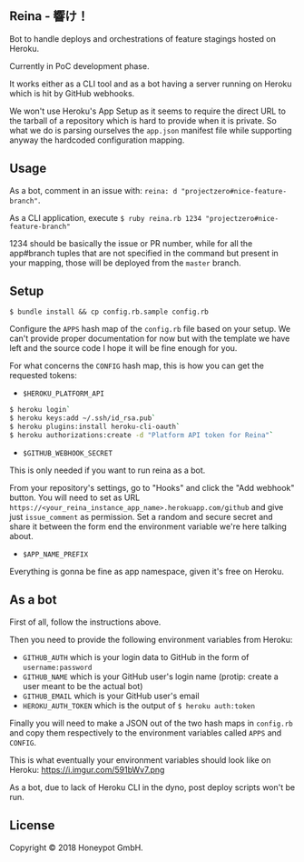 Reina - 響け！
-------------

Bot to handle deploys and orchestrations
of feature stagings hosted on Heroku.

Currently in PoC development phase.

It works either as a CLI tool and as a bot having a
server running on Heroku which is hit by GitHub webhooks.

We won't use Heroku's App Setup as it seems to require
the direct URL to the tarball of a repository which is
hard to provide when it is private. So what we do
is parsing ourselves the `app.json` manifest file
while supporting anyway the hardcoded configuration mapping.

Usage
----

As a bot, comment in an issue with: `reina: d "projectzero#nice-feature-branch"`.

As a CLI application, execute `$ ruby reina.rb 1234 "projectzero#nice-feature-branch"`

1234 should be basically the issue or PR number, while for all the app#branch tuples
that are not specified in the command but present in your mapping, those will be
deployed from the `master` branch.

Setup
-----

`$ bundle install && cp config.rb.sample config.rb`

Configure the `APPS` hash map of the `config.rb` file based on your setup.
We can't provide proper documentation for now but with the template we have left
and the source code I hope it will be fine enough for you.

For what concerns the `CONFIG` hash map, this is how you can get the requested tokens:

- `$HEROKU_PLATFORM_API`

```sh
$ heroku login`
$ heroku keys:add ~/.ssh/id_rsa.pub`
$ heroku plugins:install heroku-cli-oauth`
$ heroku authorizations:create -d "Platform API token for Reina"`
```

- `$GITHUB_WEBHOOK_SECRET`

This is only needed if you want to run reina as a bot.

From your repository's settings, go to "Hooks" and click the "Add webhook" button.
You will need to set as URL `https://<your_reina_instance_app_name>.herokuapp.com/github`
and give just `issue_comment` as permission.
Set a random and secure secret and share it between the form end the environment variable
we're here talking about.

- `$APP_NAME_PREFIX`

Everything is gonna be fine as app namespace, given it's free on Heroku.

As a bot
--------

First of all, follow the instructions above.

Then you need to provide the following environment variables from Heroku:
- `GITHUB_AUTH` which is your login data to GitHub in the form of `username:password`
- `GITHUB_NAME` which is your GitHub user's login name (protip: create a user meant to be the actual bot)
- `GITHUB_EMAIL` which is your GitHub user's email
- `HEROKU_AUTH_TOKEN` which is the output of `$ heroku auth:token`

Finally you will need to make a JSON out of the two hash maps in `config.rb` and copy them respectively to the environment variables called `APPS` and `CONFIG`.

This is what eventually your environment variables should look like on Heroku: https://i.imgur.com/591bWv7.png

As a bot, due to lack of Heroku CLI in the dyno, post deploy scripts won't be run.

License
-------

Copyright © 2018 Honeypot GmbH.
